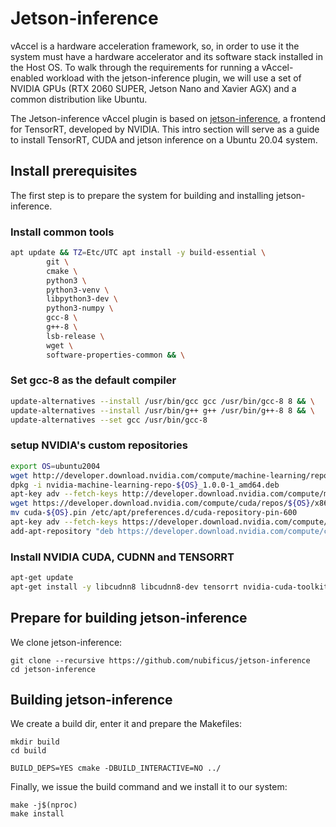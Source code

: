 # Jetson-inference

vAccel is a hardware acceleration framework, so, in order to use it the system
must have a hardware accelerator and its software stack installed in the Host
OS. To walk through the requirements for running a vAccel-enabled workload with
the jetson-inference plugin, we will use a set of NVIDIA GPUs (RTX 2060 SUPER,
Jetson Nano and Xavier AGX) and a common distribution like Ubuntu. 

The Jetson-inference vAccel plugin is based on
[jetson-inference](https://github.com/dusty-nv/jetson-inference), a frontend
for TensorRT, developed by NVIDIA. This intro section will serve as a guide to
install TensorRT, CUDA and jetson inference on a Ubuntu 20.04 system.

## Install prerequisites

The first step is to prepare the system for building and installing jetson-inference.

### Install common tools

```bash
apt update && TZ=Etc/UTC apt install -y build-essential \
        git \
        cmake \
        python3 \
        python3-venv \
        libpython3-dev \
        python3-numpy \
        gcc-8 \
        g++-8 \
        lsb-release \
        wget \
        software-properties-common && \
```

### Set gcc-8 as the default compiler

```bash
update-alternatives --install /usr/bin/gcc gcc /usr/bin/gcc-8 8 && \
update-alternatives --install /usr/bin/g++ g++ /usr/bin/g++-8 8 && \
update-alternatives --set gcc /usr/bin/gcc-8
```

### setup NVIDIA's custom repositories



```bash
export OS=ubuntu2004
wget http://developer.download.nvidia.com/compute/machine-learning/repos/${OS}/x86_64/nvidia-machine-learning-repo-${OS}_1.0.0-1_amd64.deb
dpkg -i nvidia-machine-learning-repo-${OS}_1.0.0-1_amd64.deb
apt-key adv --fetch-keys http://developer.download.nvidia.com/compute/machine-learning/repos/${OS}/x86_64/7fa2af80.pub
wget https://developer.download.nvidia.com/compute/cuda/repos/${OS}/x86_64/cuda-${OS}.pin
mv cuda-${OS}.pin /etc/apt/preferences.d/cuda-repository-pin-600
apt-key adv --fetch-keys https://developer.download.nvidia.com/compute/cuda/repos/${OS}/x86_64/3bf863cc.pub
add-apt-repository "deb https://developer.download.nvidia.com/compute/cuda/repos/${OS}/x86_64/ /"
```

### Install NVIDIA CUDA, CUDNN and TENSORRT

```bash
apt-get update
apt-get install -y libcudnn8 libcudnn8-dev tensorrt nvidia-cuda-toolkit
```



## Prepare for building jetson-inference

We clone jetson-inference:

```
git clone --recursive https://github.com/nubificus/jetson-inference
cd jetson-inference
```

## Building jetson-inference

We create a build dir, enter it and prepare the Makefiles:

```
mkdir build
cd build

BUILD_DEPS=YES cmake -DBUILD_INTERACTIVE=NO ../
```

Finally, we issue the build command and we install it to our system:

```
make -j$(nproc)
make install
```
